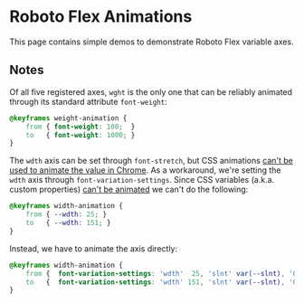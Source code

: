# Roboto Flex Animations

This page contains simple demos to demonstrate Roboto Flex variable axes.

## Notes

Of all five registered axes, `wght` is the only one that can be reliably animated through its standard attribute `font-weight`:

```CSS
@keyframes weight-animation {
	from { font-weight: 100;  }
	to   { font-weight: 1000; }
}
```

The `wdth` axis can be set through `font-stretch`, but CSS animations [can't be used to animate the value in Chrome](https://bugs.chromium.org/p/chromium/issues/detail?id=924353). As a workaround, we're setting the `wdth` axis through `font-variation-settings`. Since CSS variables (a.k.a. custom properties) [can't be animated](https://www.w3.org/TR/css-variables-1/#defining-variables) we can't do the following:

```CSS
@keyframes width-animation {
	from { --wdth: 25; }
	to   { --wdth: 151; }
}
```

Instead, we have to animate the axis directly:

```CSS
@keyframes width-animation {
	from { 	font-variation-settings: 'wdth'  25, 'slnt' var(--slnt), 'GRAD' var(--GRAD); }
	to   { 	font-variation-settings: 'wdth' 151, 'slnt' var(--slnt), 'GRAD' var(--GRAD); }
}
```